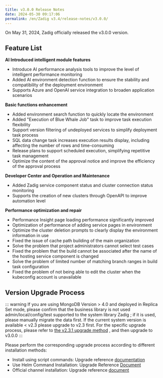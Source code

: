```yaml
---
title: v3.0.0 Release Notes
date: 2024-05-30 09:17:06
permalink: /en/Zadig v3.4/release-notes/v3.0.0/
---
```


On May 31, 2024, Zadig officially released the v3.0.0 version.

## Feature List

**AI Introduced intelligent module features**
- Introduce AI performance analysis tools to improve the level of intelligent performance monitoring
- Added AI environment detection function to ensure the stability and compatibility of the deployment environment
- Supports Azure and OpenAI service integration to broaden application scenarios

**Basic functions enhancement**
- Added environment search function to quickly locate the environment
- Added "Execution of Blue Whale Job" task to improve task execution flexibility
- Support version filtering of undeployed services to simplify deployment task process
- SQL data change task increases execution results display, including affecting the number of rows and time-consuming
- Release plans to support scheduled execution, simplifying repetitive task management
- Optimize the content of the approval notice and improve the efficiency of the approval process

**Developer Center and Operation and Maintenance**
- Added Zadig service component status and cluster connection status monitoring
- Supports the creation of new clusters through OpenAPI to improve automation level

**Performance optimization and repair**
- Performance Insight page loading performance significantly improved
- Optimization of performance of adding service pages in environment
- Optimize the cluster deletion prompts to clearly display the environment information in use
- Fixed the issue of cache path building of the main organization
- Solve the problem that project administrators cannot select test cases
- Fixed the problem that the build cannot be associated after the name of the hosting service component is changed
- Solve the problem of limited number of matching branch ranges in build task configuration
- Fixed the problem of not being able to edit the cluster when the kubeconfig account is unavailable



## Version Upgrade Process

::: warning
If you are using MongoDB Version > 4.0 and deployed in Replica Set mode, please confirm that the business library is not used admin/local/config/test supported to the system library Zadig ; if it is used, please manually migrate the data first.
If the current system version is available < v2.3 please upgrade to v2.3 first. For the specific upgrade process, please refer to [the v2.3.1 upgrade method](/Zadig%20v2.3/release-notes/v2.3.1/#%E7%89%88%E6%9C%AC%E5%8D%87%E7%BA%A7%E8%BF%87%E7%A8%8B) , and then upgrade to v3.0.0
:::


Please perform the corresponding upgrade process according to different installation methods:

- Install using script commands: Upgrade reference [documentation](/Zadig%20v3.0/install/helm-deploy/#%E5%8D%87%E7%BA%A7)
- Use Helm Command Installation: Upgrade Reference [Document](/Zadig%20v3.0/install/helm-deploy/#%E5%8D%87%E7%BA%A7)
- Official channel installation: Upgrade reference [document](/Zadig%20v3.0/stable/install/#%E5%8D%87%E7%BA%A7)